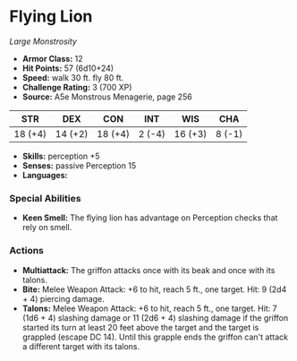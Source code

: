 # Flying Lion

*Large* *Monstrosity*

- **Armor Class:** 12
- **Hit Points:** 57 (6d10+24)
- **Speed:** walk 30 ft. fly 80 ft.
- **Challenge Rating:** 3 (700 XP)
- **Source:** A5e Monstrous Menagerie, page 256

| STR | DEX | CON | INT | WIS | CHA |
| --- | --- | --- | --- | --- | --- |
| 18 (+4) | 14 (+2) | 18 (+4) | 2 (-4) | 16 (+3) | 8 (-1) |

- **Skills:** perception +5
- **Senses:** passive Perception 15
- **Languages:** 

### Special Abilities

- **Keen Smell:** The flying lion has advantage on Perception checks that rely on smell.

### Actions

- **Multiattack:** The griffon attacks once with its beak and once with its talons.
- **Bite:** Melee Weapon Attack: +6 to hit, reach 5 ft., one target. Hit: 9 (2d4 + 4) piercing damage.
- **Talons:** Melee Weapon Attack: +6 to hit, reach 5 ft., one target. Hit: 7 (1d6 + 4) slashing damage  or 11 (2d6 + 4) slashing damage if the griffon started its turn at least 20 feet above the target  and the target is grappled (escape DC 14). Until this grapple ends  the griffon can't attack a different target with its talons.


